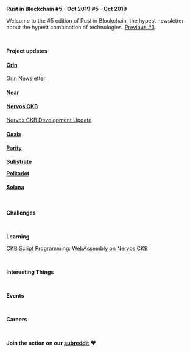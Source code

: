 **Rust in Blockchain #5 - Oct 2019**
**#5 - Oct 2019**

Welcome to the #5 edition of Rust in Blockchain, the hypest newsletter about the hypest combination of technologies. [Previous #3](https://rustinblockchain.org/2019/10/03/rust-in-blockchain-4-september-2019/).

&nbsp;


**Project updates**

#### [**Grin**](https://github.com/mimblewimble/grin)

[Grin Newsletter](https://grinnews.substack.com/)

#### [**Near**](https://github.com/nearprotocol/nearcore)

#### [**Nervos CKB**](https://github.com/nervosnetwork/ckb)

[Nervos CKB Development Update](https://medium.com/nervosnetwork/tagged/development-updates)

#### [**Oasis**](https://github.com/oasislabs)

#### [**Parity** ](https://github.com/paritytech)

[**Substrate**](https://github.com/paritytech/substrate)

[**Polkadot**](https://github.com/paritytech/polkadot)

#### [**Solana**](https://github.com/solana-labs/solana)

&nbsp;

**Challenges**

&nbsp;

**Learning**

[CKB Script Programming: WebAssembly on Nervos CKB](https://xuejie.space/2019_10_09_introduction_to_ckb_script_programming_wasm_on_ckb/)

&nbsp;

**Interesting Things**

&nbsp;

**Events**

&nbsp;

**Careers**

&nbsp;

**Join the action on our** [**subreddit**](https://www.reddit.com/r/RustInBlockchain/) **❤️**
